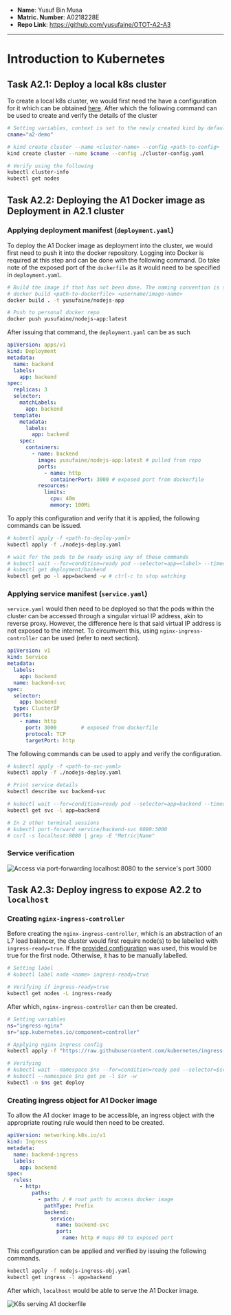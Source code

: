 ﻿* **Name**: Yusuf Bin Musa
* **Matric. Number**: A0218228E
* **Repo Link**: https://github.com/yusufaine/OTOT-A2-A3

---

# Introduction to Kubernetes

## Task A2.1: Deploy a local k8s cluster

To create a local k8s cluster, we would first need the have a configuration for it which can be obtained [here](https://github.com/CS3219-AY2223S1/OTOT-A2-A3/blob/main/k8s/kind/cluster-config.yaml). After which the following command can be used to create and verify the details of the cluster

```bash
# Setting variables, context is set to the newly created kind by default
cname="a2-demo"

# kind create cluster --name <cluster-name> --config <path-to-config>
kind create cluster --name $cname --config ./cluster-config.yaml

# Verify using the following
kubectl cluster-info
kubectl get nodes
```

## Task A2.2: Deploying the A1 Docker image as Deployment in A2.1 cluster

### Applying deployment manifest (`deployment.yaml`)
To deploy the A1 Docker image as deployment into the cluster, we would first need to push it into the docker repository. Logging into Docker is required at this step and can be done with the following command. Do take note of the exposed port of the `dockerfile` as it would need to be specified in `deployment.yaml`.

```bash
# Build the image if that has not been done. The naming convention is suggested as such.
# docker build <path-to-dockerfile> <username/image-name>
docker build . -t yusufaine/nodejs-app

# Push to personal docker repo
docker push yusufaine/nodejs-app:latest
```

After issuing that command, the `deployment.yaml` can be as such
```yaml
apiVersion: apps/v1
kind: Deployment
metadata:
  name: backend
  labels:
    app: backend
spec:
  replicas: 3
  selector:
    matchLabels:
      app: backend
  template:
    metadata:
      labels:
        app: backend
    spec:
      containers:
        - name: backend
          image: yusufaine/nodejs-app:latest # pulled from repo
          ports:
            - name: http
              containerPort: 3000 # exposed port from dockerfile
          resources:
            limits:
              cpu: 40m
              memory: 100Mi
```

To apply this configuration and verify that it is applied, the following commands can be issued.

```bash
# kubectl apply -f <path-to-deploy-yaml>
kubectl apply -f ./nodejs-deploy.yaml

# wait for the pods to be ready using any of these commands
# kubectl wait --for=condition=ready pod --selector=app=<label> --timeout=45s
# kubectl get deployment/backend
kubectl get po -l app=backend -w # ctrl-c to stop watching
```

### Applying service manifest (`service.yaml`)

`service.yaml` would then need to be deployed so that the pods within the cluster can be accessed through a singular virtual IP address, akin to reverse proxy. However, the difference here is that said virtual IP address is not exposed to the internet. To circumvent this, using `nginx-ingress-controller` can be used (refer to next section).

```yaml
apiVersion: v1
kind: Service
metadata:
  labels:
    app: backend
  name: backend-svc
spec:
  selector:
    app: backend
  type: ClusterIP
  ports:
    - name: http
      port: 3000		# exposed from dockerfile
      protocol: TCP
      targetPort: http
```
The following commands can be used to apply and verify the configuration.

```bash
# kubectl apply -f <path-to-svc-yaml>
kubectl apply -f ./nodejs-deploy.yaml

# Print service details
kubectl describe svc backend-svc

# kubectl wait --for=condition=ready pod --selector=app=backend --timeout=45s
kubectl get svc -l app=backend

# In 2 other terminal sessions
# kubectl port-forward service/backend-svc 8080:3000
# curl -s localhost:8080 | grep -E "Metric|Name"
```

### Service verification
![Access via port-forwarding localhost:8080 to the service's port 3000](https://i.ibb.co/MBzgSz1/image.png)

## Task A2.3: Deploy ingress to expose A2.2 to `localhost`

### Creating `nginx-ingress-controller`

Before creating the `nginx-ingress-controller`, which is an abstraction of an L7 load balancer, the cluster would first require node(s) to be labelled with `ingress-ready=true`. If the [provided configuration](https://github.com/CS3219-AY2223S1/OTOT-A2-A3/blob/main/k8s/kind/cluster-config.yaml) was used, this would be true for the first node. Otherwise, it has to be manually labelled.

```bash
# Setting label
# kubectl label node <name> ingress-ready=true

# Verifying if ingress-ready=true
kubectl get nodes -L ingress-ready
```

After which, `nginx-ingress-controller` can then be created.

```bash
# Setting variables
ns="ingress-nginx"
sr="app.kubernetes.io/component=controller"

# Applying nginx ingress config
kubectl apply -f "https://raw.githubusercontent.com/kubernetes/ingress-nginx/main/deploy/static/provider/kind/deploy.yaml"

# Verifying 
# kubectl wait --namespace $ns --for=condition=ready pod --selector=$sr --timeout 45s 
# kubectl --namespace $ns get po -l $sr -w
kubectl -n $ns get deploy
```

### Creating ingress object for A1 Docker image

To allow the A1 docker image to be accessible, an ingress object with the appropriate routing rule would then need to be created.

```yaml
apiVersion: networking.k8s.io/v1
kind: Ingress
metadata:
  name: backend-ingress
  labels:
    app: backend
spec:
  rules:
    - http:
        paths:
          - path: / # root path to access docker image
            pathType: Prefix
            backend:
              service:
                name: backend-svc
                port:
                  name: http # maps 80 to exposed port
```

This configuration can be applied and verified by issuing the following commands.

```bash
kubectl apply -f nodejs-ingress-obj.yaml
kubectl get ingress -l app=backend
```

After which, `localhost` would be able to serve the A1 Docker image.

![K8s serving A1 dockerfile](https://i.ibb.co/zShH9xS/image.png)
